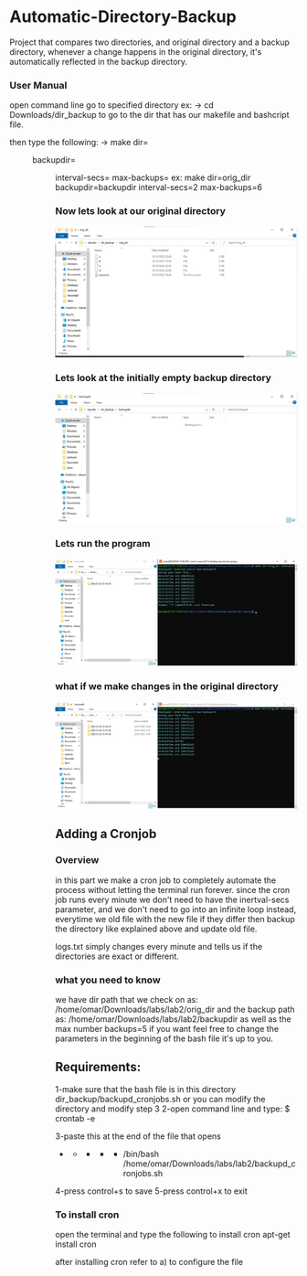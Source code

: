 # Automatic-Directory-Backup
Project that compares two directories, and original directory and a backup directory, whenever a change happens in the original directory, it's automatically reflected in the backup directory.

### User Manual
open command line
go to specified directory
ex:
-> cd Downloads/dir_backup
to go to the dir that has our makefile and bashcript file.

then type the following:
-> make dir=<dir to be recovered> backupdir=<dir in which to recover> interval-secs=<time in secs to periodically recover> max-backups=<max number of files to be kept>
ex:
make dir=orig_dir backupdir=backupdir interval-secs=2 max-backups=6

### Now lets look at our original directory
![image](images/1.jpg)

### Lets look at the initially empty backup directory
![image](images/2.jpg)

### Lets run the program
![image](images/3.jpg)

### what if we make changes in the original directory
![image](images/4.jpg)

## Adding a Cronjob
### Overview
in this part we make a cron job to completely automate the process without letting the terminal run forever.
since the cron job runs every minute we don't need to have the inertval-secs parameter, and we don't need to go into an infinite loop instead, everytime we old file with the new file if they differ then backup the directory like explained above and update old file.

logs.txt simply changes every minute and tells us if the directories are exact or different.
### what you need to know
we have dir path that we check on as:
/home/omar/Downloads/labs/lab2/orig_dir
and the backup path as:
/home/omar/Downloads/labs/lab2/backupdir
as well as the max number backups=5
if you want feel free to change the parameters in the beginning of the bash file it's up to you.
 
## Requirements:
1-make sure that the bash file is in this directory dir_backup/backupd_cronjobs.sh
or you can modify the directory and modify step 3
2-open command line and type:
$ crontab -e

3-paste this at the end of the file that opens
* * * * * /bin/bash /home/omar/Downloads/labs/lab2/backupd_cronjobs.sh

4-press control+s to save
5-press control+x to exit

### To install cron
open the terminal and type the following to install cron
apt-get install cron

after installing cron refer to a) to configure the file
